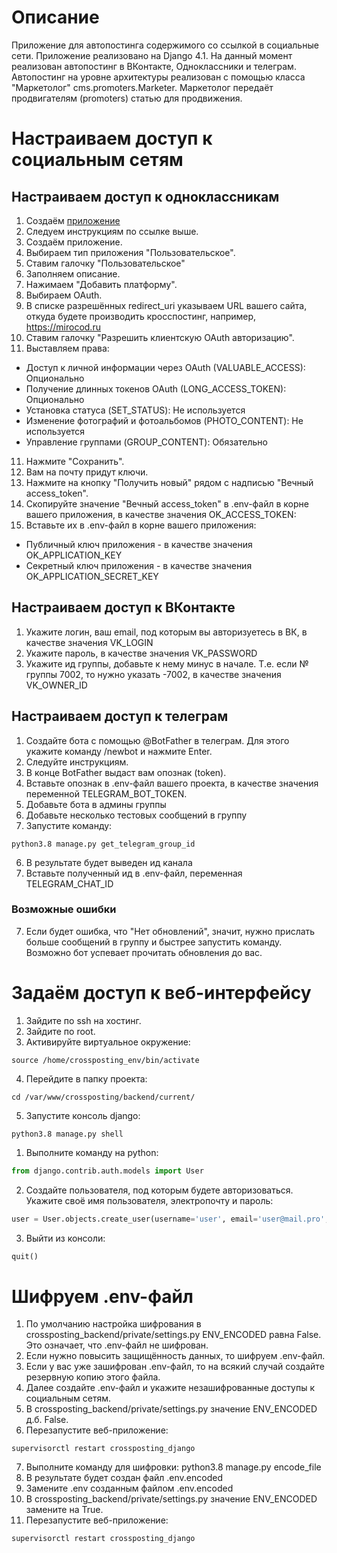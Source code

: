 # Описание

Приложение для автопостинга содержимого со ссылкой в социальные сети. 
Приложение реализовано на Django 4.1.
На данный момент реализован автопостинг в ВКонтакте, Одноклассники и телеграм.
Автопостинг на уровне архитектуры реализован с помощью класса "Маркетолог" cms.promoters.Marketer.
Маркетолог передаёт продвигателям (promoters) статью для продвижения.

# Настраиваем доступ к социальным сетям

## Настраиваем доступ к одноклассникам

1. Создаём [приложение](https://apiok.ru/dev/app/create)
2. Следуем инструкциям по ссылке выше.
3. Создаём приложение.
4. Выбираем тип приложения "Пользовательское".
5. Ставим галочку "Пользовательское"
6. Заполняем описание.
7. Нажимаем "Добавить платформу". 
8. Выбираем OAuth.
9. В списке разрешённых redirect_uri указываем URL вашего сайта, откуда будете производить кросспостинг, 
например, https://mirocod.ru 
10. Ставим галочку "Разрешить клиентскую OAuth авторизацию".
11. Выставляем права:
* Доступ к личной информации через OAuth (VALUABLE_ACCESS): Опционально
* Получение длинных токенов OAuth (LONG_ACCESS_TOKEN): Опционально
* Установка статуса (SET_STATUS): Не используется
* Изменение фотографий и фотоальбомов (PHOTO_CONTENT): Не используется
* Управление группами (GROUP_CONTENT): Обязательно
11. Нажмите "Сохранить".
12. Вам на почту придут ключи. 
13. Нажмите на кнопку "Получить новый" рядом с надписью "Вечный access_token".
14. Скопируйте значение "Вечный access_token" в .env-файл в корне вашего приложения, в качестве значения OK_ACCESS_TOKEN:
15. Вставьте их в .env-файл в корне вашего приложения:
* Публичный ключ приложения - в качестве значения OK_APPLICATION_KEY
* Секретный ключ приложения - в качестве значения OK_APPLICATION_SECRET_KEY


## Настраиваем доступ к ВКонтакте
1. Укажите логин, ваш email, под которым вы авторизуетесь в ВК, в качестве значения VK_LOGIN
2. Укажите пароль, в качестве значения VK_PASSWORD
3. Укажите ид группы, добавьте к нему минус в начале. Т.е. если № группы 7002, то нужно указать -7002, в качестве значения VK_OWNER_ID

## Настраиваем доступ к телеграм

1. Создайте бота с помощью @BotFather в телеграм. Для этого укажите команду /newbot и нажмите Enter.
2. Следуйте инструкциям.
3. В конце BotFather выдаст вам опознак (token).
4. Вставьте опознак в .env-файл вашего проекта, в качестве значения переменной TELEGRAM_BOT_TOKEN.
5. Добавьте бота в админы группы
6. Добавьте несколько тестовых сообщений в группу
7. Запустите команду:
```
python3.8 manage.py get_telegram_group_id
```
6. В результате будет выведен ид канала
7. Вставьте полученный ид в .env-файл, переменная TELEGRAM_CHAT_ID

### Возможные ошибки
7. Если будет ошибка, что "Нет обновлений", значит, нужно прислать больше сообщений в группу и быстрее запустить команду.
Возможно бот успевает прочитать обновления до вас.


# Задаём доступ к веб-интерфейсу

1. Зайдите по ssh на хостинг.
2. Зайдите по root.
3. Активируйте виртуальное окружение:
```shell
source /home/crossposting_env/bin/activate
```
4. Перейдите в папку проекта:
```shell
cd /var/www/crossposting/backend/current/
```
5. Запустите консоль django:
```shell
python3.8 manage.py shell
```
1. Выполните команду на python:
```python
from django.contrib.auth.models import User
```
2. Создайте пользователя, под которым будете авторизоваться. Укажите своё имя пользователя, электропочту и пароль:
```python
user = User.objects.create_user(username='user', email='user@mail.pro', password='123123123')
```
3. Выйти из консоли:
```python
quit()
```

# Шифруем .env-файл

1. По умолчанию настройка шифрования в crossposting_backend/private/settings.py ENV_ENCODED равна False. Это означает, 
что .env-файл не шифрован.
2. Если нужно повысить защищённость данных, то шифруем .env-файл.
3. Если у вас уже зашифрован .env-файл, то на всякий случай создайте резервную копию этого файла. 
4. Далее создайте .env-файл и укажите незашифрованные доступы к социальным сетям.
5. В crossposting_backend/private/settings.py значение ENV_ENCODED д.б. False.
6. Перезапустите веб-приложение:
```shell
supervisorctl restart crossposting_django
```
7. Выполните команду для шифровки:
python3.8 manage.py encode_file
8. В результате будет создан файл .env.encoded
9. Замените .env созданным файлом .env.encoded
10. В crossposting_backend/private/settings.py значение ENV_ENCODED замените на True.
11. Перезапустите веб-приложение:
```shell
supervisorctl restart crossposting_django
```
